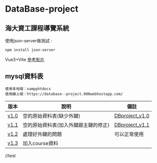 # DataBase-project
## 海大資工課程導覽系統

使用json-server做測試 :

```
npm install json-server
```

Vue3+Vite
[參考影片](https://youtu.be/rNQIA0Fe9KQ)

## mysql資料表
```
使用本地端：xampphtdocs
使用線上端：https://database--project.000webhostapp.com/
```
| 版本 | 說明 | 備註　|
| ---- | ---- | ---- |
| [v1.0](back-Webpage/mysql/dbproject_v1.0.sql) | 空的原始資料表(缺少外鍵) | [DBproject_v1.0](back-Webpage/mysql/DBproject_v1.0.pdf) |
| [v1.1](back-Webpage/mysql/dbproject_v1.1.sql) | 空的原始資料表(加入外鍵跟主鍵的修正) | [DBproject_v1.1](back-Webpage/mysql/DBproject_v1.1.pdf) |
| [v1.2](back-Webpage/mysql/dbproject_v1.2.sql) | 處理好外鍵的問題 | 可以正常使用 |
| [v1.3](back-Webpage/mysql/dbproject_v1.3.sql) | 加入course資料 | |

//test
